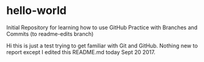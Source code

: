 # hello-world
Initial Repository for learning how to use GitHub
Practice with Branches and Commits (to readme-edits branch)

Hi this is just a test trying to get familiar with Git and GitHub.  Nothing new to report
except I edited this README.md today Sept 20 2017.
